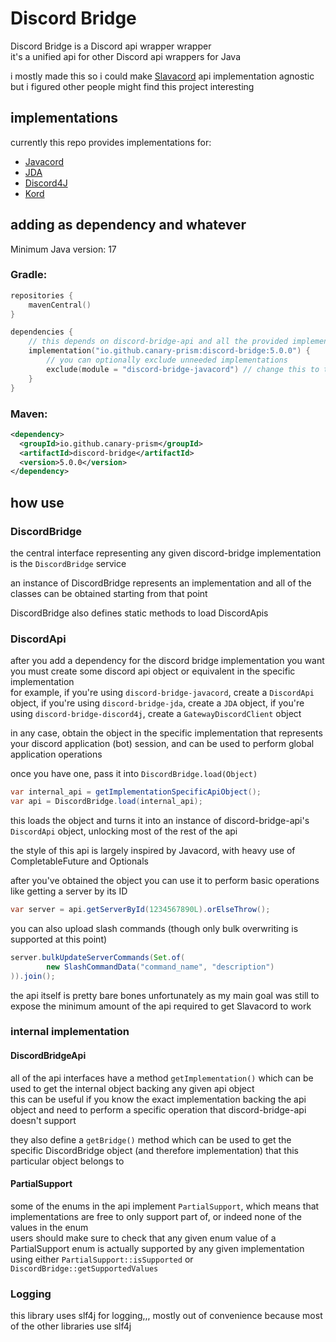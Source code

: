 # Discord Bridge

Discord Bridge is a Discord api wrapper wrapper  
it's a unified api for other Discord api wrappers for Java 

i mostly made this so i could make [Slavacord](https://github.com/Canary-Prism/slavacord) api implementation agnostic  
but i figured other people might find this project interesting

## implementations

currently this repo provides implementations for:
- [Javacord](https://javacord.org/) 
- [JDA](https://jda.wiki/)
- [Discord4J](https://docs.discord4j.com/)
- [Kord](https://github.com/kordlib/kord)

## adding as dependency and whatever

Minimum Java version: 17

### Gradle:
```kotlin
repositories {
    mavenCentral()
}

dependencies {
    // this depends on discord-bridge-api and all the provided implementations in this repository by default
    implementation("io.github.canary-prism:discord-bridge:5.0.0") {
        // you can optionally exclude unneeded implementations
        exclude(module = "discord-bridge-javacord") // change this to the module you want to disable if you want
    }
}
```

### Maven:
```xml
<dependency>
  <groupId>io.github.canary-prism</groupId>
  <artifactId>discord-bridge</artifactId>
  <version>5.0.0</version>
</dependency>
```

## how use

### DiscordBridge

the central interface representing any given discord-bridge implementation is the `DiscordBridge` service

an instance of DiscordBridge represents an implementation and all of the classes can be obtained starting from that point

DiscordBridge also defines static methods to load DiscordApis

### DiscordApi

after you add a dependency for the discord bridge implementation you want you must create some discord api object or equivalent in the specific implementation  
for example, 
if you're using `discord-bridge-javacord`, create a `DiscordApi` object, 
if you're using `discord-bridge-jda`, create a `JDA` object,
if you're using `discord-bridge-discord4j`, create a `GatewayDiscordClient` object

in any case, obtain the object in the specific implementation that represents your discord application (bot) session, and can be used to perform global application operations

once you have one, pass it into `DiscordBridge.load(Object)`
```java
var internal_api = getImplementationSpecificApiObject();
var api = DiscordBridge.load(internal_api);
```

this loads the object and turns it into an instance of discord-bridge-api's `DiscordApi` object, unlocking most of the rest of the api

the style of this api is largely inspired by Javacord, with heavy use of CompletableFuture and Optionals

after you've obtained the object you can use it to perform basic operations like getting a server by its ID
```java
var server = api.getServerById(1234567890L).orElseThrow();
```

you can also upload slash commands (though only bulk overwriting is supported at this point)
```java
server.bulkUpdateServerCommands(Set.of(
        new SlashCommandData("command_name", "description")
)).join();
```

the api itself is pretty bare bones unfortunately as my main goal was still to expose the minimum amount of the api required to get Slavacord to work

### internal implementation

#### DiscordBridgeApi

all of the api interfaces have a method `getImplementation()` which can be used to get the internal object backing any given api object  
this can be useful if you know the exact implementation backing the api object and need to perform a specific operation that discord-bridge-api doesn't support

they also define a `getBridge()` method which can be used to get the specific DiscordBridge object (and therefore implementation) that this particular object belongs to

#### PartialSupport

some of the enums in the api implement `PartialSupport`, which means that implementations are free to only support part of, or indeed none of the values in the enum  
users should make sure to check that any given enum value of a PartialSupport enum is actually supported by any given implementation using either `PartialSupport::isSupported` or `DiscordBridge::getSupportedValues`

### Logging

this library uses slf4j for logging,,, mostly out of convenience because most of the other libraries use slf4j